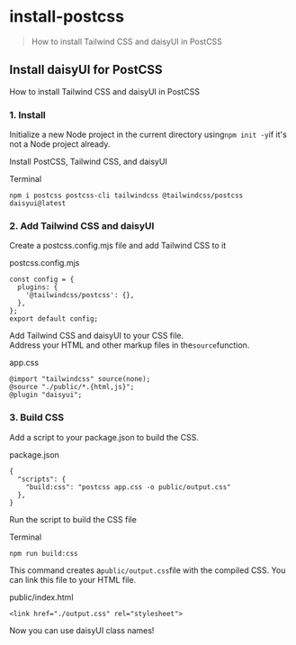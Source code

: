 # install-postcss

> How to install Tailwind CSS and daisyUI in PostCSS

## Install daisyUI for PostCSS

How to install Tailwind CSS and daisyUI in PostCSS

### [](#1-install)1\. Install

Initialize a new Node project in the current directory using`npm init -y`if it's not a Node project already.

Install PostCSS, Tailwind CSS, and daisyUI

Terminal

    npm i postcss postcss-cli tailwindcss @tailwindcss/postcss daisyui@latest

### [](#2-add-tailwind-css-and-daisyui)2\. Add Tailwind CSS and daisyUI

Create a postcss.config.mjs file and add Tailwind CSS to it

postcss.config.mjs

    const config = {
      plugins: {
        '@tailwindcss/postcss': {},
      },
    };
    export default config;

Add Tailwind CSS and daisyUI to your CSS file.  
Address your HTML and other markup files in the`source`function.

app.css

    @import "tailwindcss" source(none);
    @source "./public/*.{html,js}";
    @plugin "daisyui";

### [](#3-build-css)3\. Build CSS

Add a script to your package.json to build the CSS.

package.json

    {
      "scripts": {
        "build:css": "postcss app.css -o public/output.css"
      },
    }

Run the script to build the CSS file

Terminal

    npm run build:css

This command creates a`public/output.css`file with the compiled CSS. You can link this file to your HTML file.

public/index.html

    <link href="./output.css" rel="stylesheet">

Now you can use daisyUI class names!
